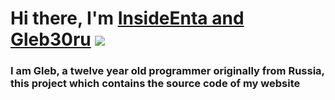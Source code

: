 # Hi there, I'm [InsideEnta and Gleb30ru](https://insideenta.42web.io/) ![](https://github.com/blackcater/blackcater/raw/main/images/Hi.gif) 
### I am Gleb, a twelve year old programmer originally from Russia, this project which contains the source code of my website
